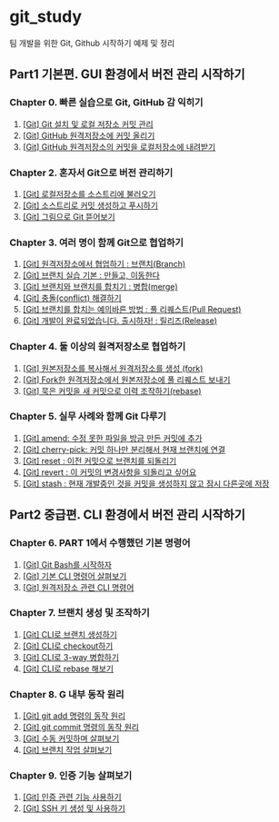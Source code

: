 # git_study
팀 개발을 위한 Git, Github 시작하기 예제 및 정리

## Part1 기본편. GUI 환경에서 버전 관리 시작하기

### Chapter 0. 빠른 실습으로 Git, GitHub 감 익히기

1. [\[Git\] Git 설치 및 로컬 저장소 커밋 관리](https://yonghwankim-dev.tistory.com/307)
2. [\[Git\] GitHub 원격저장소에 커밋 올리기](https://yonghwankim-dev.tistory.com/308)
3. [\[Git\] GitHub 원격저장소의 커밋을 로컬저장소에 내려받기](https://yonghwankim-dev.tistory.com/309)

### Chapter 2. 혼자서 Git으로 버전 관리하기

1. [\[Git\] 로컬저장소를 소스트리에 불러오기](https://yonghwankim-dev.tistory.com/310)
2. [\[Git\] 소스트리로 커밋 생성하고 푸시하기](https://yonghwankim-dev.tistory.com/311)
3. [\[Git\] 그림으로 Git 뜯어보기](https://yonghwankim-dev.tistory.com/312)

### Chapter 3. 여러 명이 함께 Git으로 협업하기

1. [\[Git\] 원격저장소에서 협업하기 : 브랜치(Branch)](https://yonghwankim-dev.tistory.com/316)
2. [\[Git\] 브랜치 실습 기본 : 만들고, 이동한다](https://yonghwankim-dev.tistory.com/317)
3. [\[Git\] 브랜치와 브랜치를 합치기 : 병합(merge)](https://yonghwankim-dev.tistory.com/318)
4. [\[Git\] 충돌(conflict) 해결하기]( https://yonghwankim-dev.tistory.com/319)
5. [\[Git\] 브랜치를 합치는 예의바른 방법 : 풀 리퀘스트(Pull Request)](https://yonghwankim-dev.tistory.com/320)
6. [\[Git\] 개발이 완료되었습니다. 출시하자! : 릴리즈(Release)](https://yonghwankim-dev.tistory.com/321)

### Chapter 4. 둘 이상의 원격저장소로 협업하기

1. [\[Git\] 원본저장소를 복사해서 원격저장소를 생성 (fork)](https://yonghwankim-dev.tistory.com/325)
2. [\[Git\] Fork한 원격저장소에서 원본저장소에 풀 리퀘스트 보내기](https://yonghwankim-dev.tistory.com/326)
3. [\[Git\] 묵은 커밋을 새 커밋으로 이력 조작하기(rebase)](https://yonghwankim-dev.tistory.com/327)

### Chapter 5. 실무 사례와 함께 Git 다루기

1. [\[Git\] amend: 수정 못한 파일을 방금 만든 커밋에 추가](https://yonghwankim-dev.tistory.com/328)
2. [\[Git\] cherry-pick: 커밋 하나만 분리해서 현재 브랜치에 연결](https://yonghwankim-dev.tistory.com/329)
3. [\[Git\] reset : 이전 커밋으로 브랜치를 되돌리기](https://yonghwankim-dev.tistory.com/330)
4. [\[Git\] revert : 이 커밋의 변경사항을 되돌리고 싶어요](https://yonghwankim-dev.tistory.com/331)
5. [\[Git\] stash : 현재 개발중인 것을 커밋을 생성하지 않고 잠시 다른곳에 저장](https://yonghwankim-dev.tistory.com/332)

## Part2 중급편. CLI 환경에서 버전 관리 시작하기

### Chapter 6. PART 1에서 수행했던 기본 명령어

1. [\[Git\] Git Bash를 시작하자](https://yonghwankim-dev.tistory.com/334)
2. [\[Git\] 기본 CLI 명령어 살펴보기](https://yonghwankim-dev.tistory.com/335)
3. [\[Git\] 원격저장소 관련 CLI 명령어](https://yonghwankim-dev.tistory.com/336)

### Chapter 7. 브랜치 생성 및 조작하기

1. [\[Git\] CLI로 브랜치 생성하기](https://yonghwankim-dev.tistory.com/337)
2. [\[Git\] CLI로 checkout하기](https://yonghwankim-dev.tistory.com/338)
3. [\[Git\] CLI로 3-way 병합하기](https://yonghwankim-dev.tistory.com/339)
4. [\[Git\] CLI로 rebase 해보기](https://yonghwankim-dev.tistory.com/340)

### Chapter 8. G 내부 동작 원리

1. [\[Git\] git add 명령의 동작 원리](https://yonghwankim-dev.tistory.com/341)
2. [\[Git\] git commit 명령의 동작 원리](https://yonghwankim-dev.tistory.com/342)
3. [\[Git\] 수동 커밋하며 살펴보기]()
4. [\[Git\] 브랜치 작업 살펴보기]()

### Chapter 9. 인증 기능 살펴보기

1. [\[Git\] 인증 관련 기능 사용하기]()
2. [\[Git\] SSH 키 생성 및 사용하기]()
